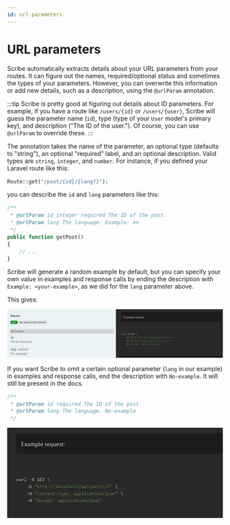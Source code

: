 ```yaml
---
id: url-parameters
---
```


# URL parameters
Scribe automatically extracts details about your URL parameters from your routes. It can figure out the names, required/optional status and sometimes the types of your parameters. However, you can overwrite this information or add new details, such as a description, using the `@urlParam` annotation.

:::tip
Scribe is pretty good at figuring out details about ID parameters. For example, if you have a route like `/users/{id}` or `/users/{user}`, Scribe will guess the parameter name (`id`), type (type of your `User` model's primary key), and description ("The ID of the user."). Of course, you can use `@urlParam` to override these.
:::

The annotation takes the name of the parameter, an optional type (defaults to "string"), an optional "required" label, and an optional description. Valid types are `string`, `integer`, and `number`. For instance, if you defined your Laravel route like this:

```php
Route::get("/post/{id}/{lang?}");
```

you can describe the `id` and `lang` parameters like this: 

```php
/**
 * @urlParam id integer required The ID of the post.
 * @urlParam lang The language. Example: en
 */
public function getPost()
{
    // ...
}
```

Scribe will generate a random example by default, but you can specify your own value in examples and response calls by ending the description with `Example: <your-example>`, as we did for the `lang` parameter above.

This gives:

![](../../static/img/screenshots/endpoint-urlparams-1.png)

If you want Scribe to omit a certain optional parameter (`lang` in our example) in examples and response calls, end the description with `No-example`. It will still be present in the docs.


```php
/**
 * @urlParam id required The ID of the post.
 * @urlParam lang The language. No-example
 */
```

![](../../static/img/screenshots/endpoint-urlparams-2.png)

